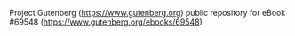 Project Gutenberg (https://www.gutenberg.org) public repository for
eBook #69548 (https://www.gutenberg.org/ebooks/69548)
